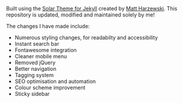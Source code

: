 Built using the [Solar Theme for Jekyll](https://github.com/mattvh/solar-theme-jekyll) created by [Matt Harzewski](https://github.com/mattvh). This repository is updated, modified and maintained solely by me!

The changes I have made include:
- Numerous styling changes, for readabilty and accessibility
- Instant search bar
- Fontawesome integration
- Cleaner mobile menu
- Removed jQuery
- Better navigation
- Tagging system
- SEO optimisation and automation
- Colour scheme improvement
- Sticky sidebar
